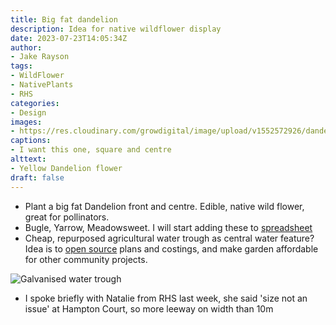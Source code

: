 ```yaml
---
title: Big fat dandelion
description: Idea for native wildflower display
date: 2023-07-23T14:05:34Z
author:
- Jake Rayson
tags: 
- WildFlower
- NativePlants
- RHS
categories:
- Design
images: 
- https://res.cloudinary.com/growdigital/image/upload/v1552572926/dandelion-FBFAEA50.jpg
captions:
- I want this one, square and centre
alttext:
- Yellow Dandelion flower
draft: false
---
```


* Plant a big fat Dandelion front and centre. Edible, native wild flower, great for pollinators.
* Bugle, Yarrow, Meadowsweet. I will start adding these to [spreadsheet](https://grwd.cc/hope-plants)
* Cheap, repurposed agricultural water trough as central water feature? Idea is to [open source](https://en.wikipedia.org/wiki/Open-design_movement) plans and costings, and make garden affordable for other community projects.

![Galvanised water trough](https://res.cloudinary.com/growdigital/image/upload/w_320/v1690023466/galvanised-water-trough.jpg)

* I spoke briefly with Natalie from RHS last week, she said 'size not an issue' at Hampton Court, so more leeway on width than 10m
